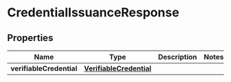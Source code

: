 
# CredentialIssuanceResponse

## Properties
Name | Type | Description | Notes
------------ | ------------- | ------------- | -------------
**verifiableCredential** | [**VerifiableCredential**](VerifiableCredential.md) |  | 



